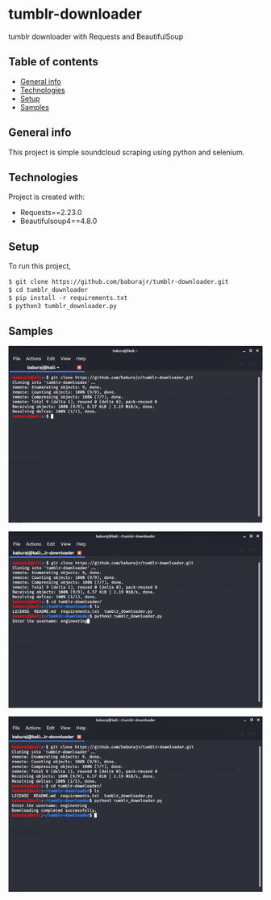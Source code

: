 # tumblr-downloader
tumblr downloader with Requests and BeautifulSoup
## Table of contents
* [General info](#general-info)
* [Technologies](#technologies)
* [Setup](#setup)
* [Samples](#samples)

## General info
This project is simple soundcloud scraping using python and selenium.
	
## Technologies
Project is created with:
* Requests==2.23.0
* Beautifulsoup4==4.8.0
	
## Setup
To run this project,

```
$ git clone https://github.com/baburajr/tumblr-downloader.git
$ cd tumblr_downloader
$ pip install -r requirements.txt
$ python3 tumblr_downloader.py
```
## Samples

![Alt Text](https://github.com/baburajr/tumblr-downloader/blob/master/tumblr1.png)

![Alt Text](https://github.com/baburajr/tumblr-downloader/blob/master/tumblr2.png)

![Alt Text](https://github.com/baburajr/tumblr-downloader/blob/master/tumblr3.png)
